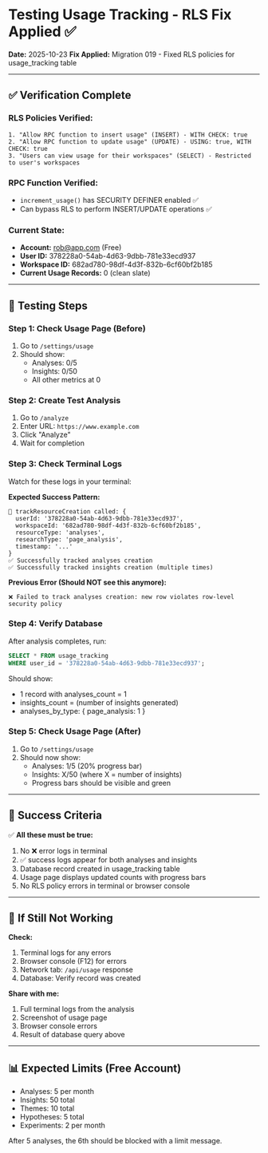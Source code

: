 # Testing Usage Tracking - RLS Fix Applied ✅

**Date:** 2025-10-23
**Fix Applied:** Migration 019 - Fixed RLS policies for usage_tracking table

---

## ✅ Verification Complete

### RLS Policies Verified:
```
1. "Allow RPC function to insert usage" (INSERT) - WITH CHECK: true
2. "Allow RPC function to update usage" (UPDATE) - USING: true, WITH CHECK: true
3. "Users can view usage for their workspaces" (SELECT) - Restricted to user's workspaces
```

### RPC Function Verified:
- `increment_usage()` has SECURITY DEFINER enabled ✅
- Can bypass RLS to perform INSERT/UPDATE operations ✅

### Current State:
- **Account:** rob@app.com (Free)
- **User ID:** 378228a0-54ab-4d63-9dbb-781e33ecd937
- **Workspace ID:** 682ad780-98df-4d3f-832b-6cf60bf2b185
- **Current Usage Records:** 0 (clean slate)

---

## 🧪 Testing Steps

### Step 1: Check Usage Page (Before)
1. Go to `/settings/usage`
2. Should show:
   - Analyses: 0/5
   - Insights: 0/50
   - All other metrics at 0

### Step 2: Create Test Analysis
1. Go to `/analyze`
2. Enter URL: `https://www.example.com`
3. Click "Analyze"
4. Wait for completion

### Step 3: Check Terminal Logs
Watch for these logs in your terminal:

**Expected Success Pattern:**
```
🔵 trackResourceCreation called: {
  userId: '378228a0-54ab-4d63-9dbb-781e33ecd937',
  workspaceId: '682ad780-98df-4d3f-832b-6cf60bf2b185',
  resourceType: 'analyses',
  researchType: 'page_analysis',
  timestamp: '...'
}
✅ Successfully tracked analyses creation
✅ Successfully tracked insights creation (multiple times)
```

**Previous Error (Should NOT see this anymore):**
```
❌ Failed to track analyses creation: new row violates row-level security policy
```

### Step 4: Verify Database
After analysis completes, run:
```sql
SELECT * FROM usage_tracking
WHERE user_id = '378228a0-54ab-4d63-9dbb-781e33ecd937';
```

Should show:
- 1 record with analyses_count = 1
- insights_count = (number of insights generated)
- analyses_by_type: { page_analysis: 1 }

### Step 5: Check Usage Page (After)
1. Go to `/settings/usage`
2. Should now show:
   - Analyses: 1/5 (20% progress bar)
   - Insights: X/50 (where X = number of insights)
   - Progress bars should be visible and green

---

## 🎯 Success Criteria

✅ **All these must be true:**
1. No ❌ error logs in terminal
2. ✅ success logs appear for both analyses and insights
3. Database record created in usage_tracking table
4. Usage page displays updated counts with progress bars
5. No RLS policy errors in terminal or browser console

---

## 🐛 If Still Not Working

**Check:**
1. Terminal logs for any errors
2. Browser console (F12) for errors
3. Network tab: `/api/usage` response
4. Database: Verify record was created

**Share with me:**
1. Full terminal logs from the analysis
2. Screenshot of usage page
3. Browser console errors
4. Result of database query above

---

## 📊 Expected Limits (Free Account)

- Analyses: 5 per month
- Insights: 50 total
- Themes: 10 total
- Hypotheses: 5 total
- Experiments: 2 per month

After 5 analyses, the 6th should be blocked with a limit message.
